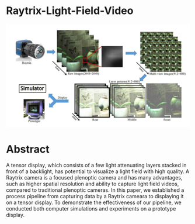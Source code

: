 # Raytrix-Light-Field-Video
![Alt text](https://github.com/shabiouyang/Raytrix-Light-Field-Video/blob/master/Resources/imgs/pipeline.jpg)
# Abstract
A tensor display, which consists of a few light attenuating layers stacked in front of a backlight, has potential to visualize a light field with high quality. A Raytrix camera is a focused plenoptic camera and has many advantages, such as higher spatial resolution and ability to capture light field videos, compared to traditional plenoptic cameras. In this paper, we established a process pipeline from capturing data by a Raytrix cameara to displaying it on a tensor display. To demonstrate the effectiveness of our pipeline, we conducted both computer simulations and experiments on a prototype display.
